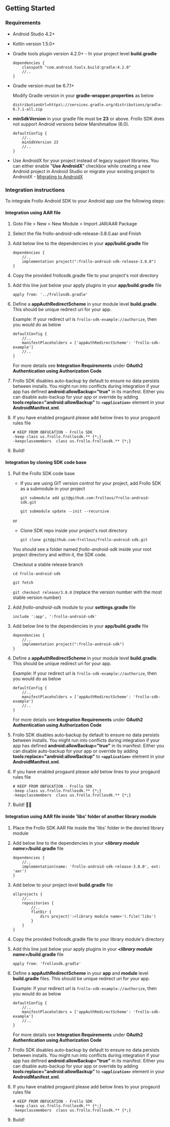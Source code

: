 ## Getting Started

### Requirements

- Android Studio 4.2+
- Kotlin version 1.5.0+
- Gradle tools plugin version 4.2.0+ - In your project level **build.gradle**
    ```
    dependencies {
        classpath "com.android.tools.build:gradle:4.2.0"
        //..
    }
    ```
- Gradle version must be 6.7.1+

    Modify Gradle version in your **gradle-wrapper.properties** as below

    ```
    distributionUrl=https\://services.gradle.org/distributions/gradle-6.7.1-all.zip
    ```
    
- **minSdkVersion** in your gradle file must be **23** or above. Frollo SDK does not support Android versions below Marshmallow (6.0).
    ```
    defaultConfig {
        //..
        minSdkVersion 23
        //..
    }
    ```

- Use AndroidX for your project instead of legacy support libraries. You can either enable "**Use AndroidX**" checkbox while creating a new Android project in Android Studio or migrate your existing project to AndroidX - [Migrating to AndroidX](https://developer.android.com/jetpack/androidx/migrate)

### Integration instructions

To integrate Frollo Android SDK to your Android app use the following steps:

#### Integration using AAR file

1. Goto File > New > New Module > Import JAR/AAR Package
2. Select the file frollo-android-sdk-release-3.8.0.aar and Finish
3. Add below line to the dependencies in your **app/build.gradle** file
    ```
    dependencies {
        //..
        implementation project(":frollo-android-sdk-release-3.8.0")
    }
    ```
4. Copy the provided frollosdk.gradle file to your project's root directory
5. Add this line just below your apply plugins in your **app/build.gradle** file
    ```
    apply from: '../frollosdk.gradle'
    ```
6. Define a **appAuthRedirectScheme** in your module level **build.gradle**. This should be unique redirect uri for your app.

   Example: If your redirect url is `frollo-sdk-example://authorize`, then you would do as below
   ```
   defaultConfig {
       //..
       manifestPlaceholders = ['appAuthRedirectScheme': 'frollo-sdk-example']
       //..
   }
   ```
   For more details see **Integration Requirements** under **OAuth2 Authentication using Authorization Code**
7. Frollo SDK disables auto-backup by default to ensure no data persists between installs. You might run into conflicts during integration if your app has defined **android:allowBackup="true"** in its manifest. Either you can disable auto-backup for your app or override by adding **tools:replace="android:allowBackup"** to **`<application>`** element in your **AndroidManifest.xml**.
8. If you have enabled progaurd please add below lines to your progaurd rules file
   ```
   # KEEP FROM OBFUCATION - Frollo SDK
   -keep class us.frollo.frollosdk.** {*;}
   -keepclassmembers  class us.frollo.frollosdk.** {*;}
   ```
9. Build!

#### Integration by cloning SDK code base

1. Pull the Frollo SDK code base    

      - If you are using GIT version control for your project, add Frollo SDK as a submodule in your project    

        `git submodule add git@github.com:frollous/frollo-android-sdk.git`
    
        `git submodule update --init --recursive`    

      or

      - Clone SDK repo inside your project's root directory    

        `git clone git@github.com:frollous/frollo-android-sdk.git`

    You should see a folder named _frollo-android-sdk_ inside your root project directory and within it, the SDK code.
    
    Checkout a stable release branch
    
      `cd frollo-android-sdk`    
    
      `git fetch`    
            
      `git checkout release/3.8.0` (replace the version number with the most stable version number)

2. Add _frollo-android-sdk_ module to your **settings.gradle** file

    `include ':app', ':frollo-android-sdk'`

3. Add below line to the dependencies in your **app/build.gradle** file    
    ```
    dependencies {
        //..
        implementation project(":frollo-android-sdk")
    }
    ```
4. Define a **appAuthRedirectScheme** in your module level **build.gradle**. This should be unique redirect uri for your app.

   Example: If your redirect url is `frollo-sdk-example://authorize`, then you would do as below

   ```
   defaultConfig {
       //..
       manifestPlaceholders = ['appAuthRedirectScheme': 'frollo-sdk-example']
       //..
   }
   ```
   For more details see **Integration Requirements** under **OAuth2 Authentication using Authorization Code**
5. Frollo SDK disables auto-backup by default to ensure no data persists between installs. You might run into conflicts during integration if your app has defined **android:allowBackup="true"** in its manifest. Either you can disable auto-backup for your app or override by adding **tools:replace="android:allowBackup"** to **`<application>`** element in your **AndroidManifest.xml**.
6. If you have enabled progaurd please add below lines to your progaurd rules file
   ```
   # KEEP FROM OBFUCATION - Frollo SDK
   -keep class us.frollo.frollosdk.** {*;}
   -keepclassmembers  class us.frollo.frollosdk.** {*;}
   ```
7. Build! 👷‍♂️

#### Integration using AAR file inside 'libs' folder of another library module

1. Place the Frollo SDK AAR file inside the 'libs' folder in the desried library module
2. Add below line to the dependencies in your **<_library module name_>/build.gradle** file
    ```
    dependencies {
        //..
        implementation(name: 'frollo-android-sdk-release-3.8.0', ext: 'aar')
    }
    ```
3. Add below to your project level **build.gradle** file
    ```
    allprojects {
        //..
        repositories {
            //..
            flatDir {
                dirs project(':<library module name>').file('libs')
            }
        }
    }
    ```
4. Copy the provided frollosdk.gradle file to your library module's directory
5. Add this line just below your apply plugins in your **<_library module name_>/build.gradle** file
    ```
    apply from: 'frollosdk.gradle'
    ```
6. Define a **appAuthRedirectScheme** in your **app** and **module** level **build.gradle** files. This should be unique redirect uri for your app.

   Example: If your redirect url is `frollo-sdk-example://authorize`, then you would do as below
   ```
   defaultConfig {
       //..
       manifestPlaceholders = ['appAuthRedirectScheme': 'frollo-sdk-example']
       //..
   }
   ```
   For more details see **Integration Requirements** under **OAuth2 Authentication using Authorization Code**
7. Frollo SDK disables auto-backup by default to ensure no data persists between installs. You might run into conflicts during integration if your app has defined **android:allowBackup="true"** in its manifest. Either you can disable auto-backup for your app or override by adding **tools:replace="android:allowBackup"** to **`<application>`** element in your **AndroidManifest.xml**.
8. If you have enabled progaurd please add below lines to your progaurd rules file
   ```
   # KEEP FROM OBFUCATION - Frollo SDK
   -keep class us.frollo.frollosdk.** {*;}
   -keepclassmembers  class us.frollo.frollosdk.** {*;}
   ```
9. Build!